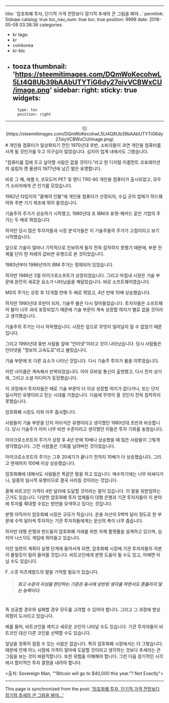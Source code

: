
---
title: '암호화폐 투자, 단기적 가격 전망보다 장기적 추세의 큰 그림을 봐야...'
permlink: 5idxqw
catalog: true
toc_nav_num: true
toc: true
position: 9999
date: 2018-05-08 03:38:36
categories:
- kr
tags:
- kr
- coinkorea
- kr-btc
- tooza
thumbnail: 'https://steemitimages.com/DQmWoKecohwL5Lt4Q8Ub39bAAbUTYTiG6dy27oiyVCBWxCU/image.png'
sidebar:
    right:
        sticky: true
widgets:
    -
        type: toc
        position: right
---


<center>
![](https://steemitimages.com/DQmWoKecohwL5Lt4Q8Ub39bAAbUTYTiG6dy27oiyVCBWxCU/image.png)
</center>
#
개인용 컴퓨터가 일상화되기 전인 1970년대 후반, 소비자들이 과연 개인용 컴퓨터를 사게 될 것인가를 두고 의구심이 많았습니다.  심지어 업계 내에서도 그랬습니다. 

"컴퓨터를 집에 두고 싶어할 사람은 없을 것이다."라고 한 디지털 이큅먼트 코포레이션의 설립자 켄 올센이 1977년에 남긴 말은 유명합니다. 

바로 그 해, 애플 II, 코모도어 PET 및 탠디 TRS-80 개인용 컴퓨터가 출시되었고, 모두가 소비자에게 큰 인기를 모았습니다.

1982년 타임지의 "올해의 인물"에 개인용 컴퓨터가 선정되자, 수십 곳의 업체가 하드웨어와 주변 기기 제조에 뛰어 들었습니다.

기술주의 주가가 상승하기 시작했고, 1980년대 초 IBM과 휴렛-패커드 같은 기업의 주가는 두 배로 뛰었습니다.

하지만 당시 많은 투자자들과 시장 분석가들은 이 기술주들의 주가가 고점이라고 보기 시작했습니다. 

앞으로 기술이 얼마나 기적적으로 진보하게 될지 전혀 짐작하지 못했기 때문에, 부문 전체를 단지 한 차례의 값비싼 유행으로 본 것이었습니다. 

1983년부터 1986년까지 IBM 주가는 정체되어 있었습니다.

하지만 1986년 3월 마이크로소프트가 상장되었습니다. 그리고 마침내 시장은 기술 부문에 완전히 새로운 요소가 나타났음을 깨달았습니다. 바로 소프트웨어였습니다.

MS의 주가는 상장 후 12개월 만에 두 배로 뛰었고, 4년 만에 10배 상승했습니다.

하지만 1990년대 초반이 되자, 기술주 붐은 다시 잦아들었습니다. 투자자들은 소프트웨어 붐이 너무 과대 포장되었기 때문에 기술 부문이 계속 성장할 여지가 별로 없을 것이라고 생각했습니다.

기술주의 주가는 다시 하락했습니다. 시장은 앞으로 무엇이 일어날지 알 수 없었기 때문입니다. 

그리고 1990년대 중반 사람들 앞에 "인터넷"이라고 것이 나타났습니다.  당시 사람들은 인터넷을  "정보의 고속도로"라고 불렀습니다.

기술 부문에 또 다른 요소가 나타난 것입니다.  다시 기술주 투자가 붐을 이루었습니다.

이런 사이클은 계속해서 반복되었습니다.  이어 모바일 통신이 출현했고, 다시 전자 상거래, 그리고 소셜 미디어가 등장했습니다.

이 과정에서 투자자들은 때로 기술 부문이 더 이상 성장할 여지가 없다거나, 또는 단지 일시적인 유행이라고 믿는 시대를 거쳤습니다.  다음에 무엇이 올 것인지 전혀 짐작하지 못했습니다.

암호화폐 시장도 이와 아주 흡사합니다.

사람들이 기술 부문을 단지 어리석은 유행이라고 생각했던 1980년대 초반과 비슷합니다.  당시 기술주가 이미 너무 비싼 수준이라고 생각했던 이들은 투자 기회를 놓쳤습니다.

마이크로소프트의 주가가 상장 후 4년 만에 10배나 상승했을 때 많은 사람들이 그렇게 생각했습니다.  그런 사람들은 기회를 날려버린 것이었습니다.

마이크로소프트의 주가는 그후 20세기가 끝나기 전까지 10배가 더 상승했습니다. 그리고 현재까지 100배 이상 상승했습니다. 

암호화폐에 대해서도 사람들은 똑같은 말을 하고 있습니다.  매수하기에는 너무 비싸다거나, 일종의 일시적 유행이므로 결국 사라질 것이라는 것입니다. 

올해 비트코인 가격이 4만 달러에 도달할 것이라는 말이 있습니다. 이 말을 뒷받침하는 근거도 있습니다. 다양한 암호화폐 투자 업체들이 대형 은행과 기관 투자자들이 이 분야에 투자를 확대할 수있는 방안을 모색하고 있다는 것입니다.

분명 아직까지 암호화폐 시장은 규모가 작습니다. 운용 자산이 5백억 달러 정도로 한 부문에 수억 달러씩 투자하는 기관 투자자들에게는 운신의 폭이 너무 좁습니다. 

하지만 대형 은행과 펀드들이 암호화폐 거래를 위한 자체 플랫폼을 설계하고 있으며, 심지어 나스닥도 게임에 뛰어들고 있습니다.

이런 일련의 계획이 실행 단계에 들어서게 되면, 암호화폐 시장에 기관 투자자들의 자본이 물밀듯이 밀려 들어올 것입니다. 비트코인에게 분명 도움이 될 수도 있고, 어쩌면 아닐 수도 있습니다. 

F. 스콧 피츠제랄드의 말을 기억할 필요가 있습니다.

> #### *최고 수준의 지성을 판단하는 기준은 동시에 상반된 생각을 하면서도 흔들리지 않는 능력이다.* 
> #


즉 성공할 경우와 실패할 경우 모두를 고려할 수 있어야 합니다.  그리고 그 과정에 항상 위험이 도사리고 있습니다.

예를 들어, 비트코인을 제치고 새로운 코인이 나타날 수도 있습니다.  기관 투자자들이 비트코인 대신 다른 코인을 선택할 수도 있습니다. 

앞날을 정확히 점칠 수 있는 사람은 없습니다.  특히 암호화폐 시장에서는 더 그렇습니다. 때문에 언제 어느 시점에 가격이 얼마에 도달할 것이라고 생각하는 것보다 추세라는 큰 그림을 보는 것이 바람직합니다. 또한 위험을 이해해야 합니다. 그런 다음 장기적인 시각에서 합리적인 투자 결정을 내려야 합니다.

<출처: Sovereign Man, "“Bitcoin will go to $40,000 this year.”? Not Exactly">

- - -

This page is synchronized from the post: ['암호화폐 투자, 단기적 가격 전망보다 장기적 추세의 큰 그림을 봐야...'](https://steemit.com/@pius.pius/5idxqw)
